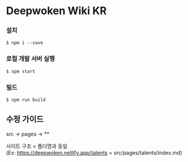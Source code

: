 # Deepwoken Wiki KR

### 설치

```
$ npm i --save
```

### 로컬 개발 서버 실행

```
$ npm start
```

### 빌드

```
$ npm run build
```

## 수정 가이드

src -> pages -> ** 

사이트 구조 = 폴더명과 동일<br/>
(Ex: https://deepwoken.netlify.app/talents = src/pages/talents/index.md)